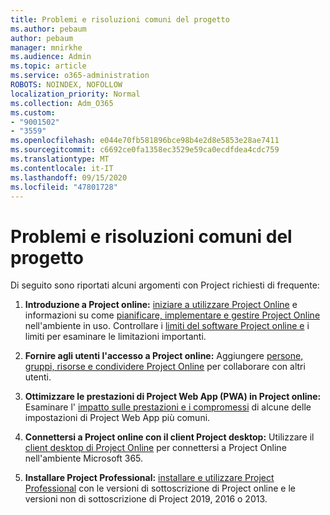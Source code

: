 ```yaml
---
title: Problemi e risoluzioni comuni del progetto
ms.author: pebaum
author: pebaum
manager: mnirkhe
ms.audience: Admin
ms.topic: article
ms.service: o365-administration
ROBOTS: NOINDEX, NOFOLLOW
localization_priority: Normal
ms.collection: Adm_O365
ms.custom:
- "9001502"
- "3559"
ms.openlocfilehash: e044e70fb581896bce98b4e2d8e5853e28ae7411
ms.sourcegitcommit: c6692ce0fa1358ec3529e59ca0ecdfdea4cdc759
ms.translationtype: MT
ms.contentlocale: it-IT
ms.lasthandoff: 09/15/2020
ms.locfileid: "47801728"
---
```

# <a name="project-common-issues-and-resolutions"></a>Problemi e risoluzioni comuni del progetto

Di seguito sono riportati alcuni argomenti con Project richiesti di frequente:

1. **Introduzione a Project online:**  [iniziare a utilizzare Project Online](https://docs.microsoft.com/ProjectOnline/get-started-with-project-online) e informazioni su come [pianificare, implementare e gestire Project Online](https://docs.microsoft.com/projectonline/project-online) nell'ambiente in uso. Controllare i [limiti del software Project online e](https://docs.microsoft.com/ProjectOnline/project-online-software-boundaries-and-limits) i limiti per esaminare le limitazioni importanti.

2. **Fornire agli utenti l'accesso a Project online:** Aggiungere [persone, gruppi, risorse e condividere Project Online](https://docs.microsoft.com/projectonline/step-2-add-people-to-project-online) per collaborare con altri utenti. 

3. **Ottimizzare le prestazioni di Project Web App (PWA) in Project online:** Esaminare l' [impatto sulle prestazioni e i compromessi](https://docs.microsoft.com/projectonline/tune-project-online-performance) di alcune delle impostazioni di Project Web App più comuni.

4. **Connettersi a Project online con il client Project desktop:** Utilizzare il [client desktop di Project Online](https://docs.microsoft.com/projectonline/connect-to-project-online-with-the-project-online-desktop-client) per connettersi a Project Online nell'ambiente Microsoft 365. 

5. **Installare Project Professional:** [installare e utilizzare Project Professional](https://support.office.com/article/install-project-7059249b-d9fe-4d61-ab96-5c5bf435f281) con le versioni di sottoscrizione di Project online e le versioni non di sottoscrizione di Project 2019, 2016 o 2013.
